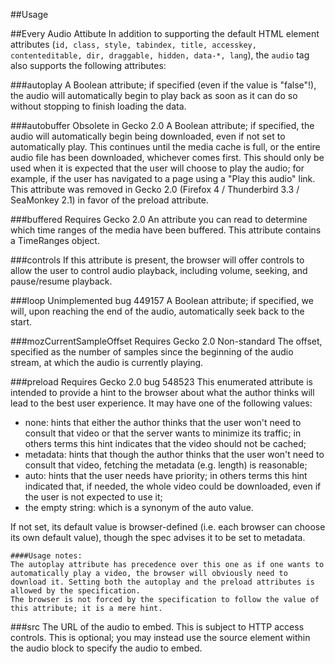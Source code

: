 ##Usage

##Every Audio Attibute
In addition to supporting the default HTML element attributes (`id, class, style, tabindex, title, accesskey, contenteditable, dir, draggable, hidden, data-*, lang`), the `audio` tag also supports the following attributes:

###autoplay
A Boolean attribute; if specified (even if the value is "false"!), the audio will automatically begin to play back as soon as it can do so without stopping to finish loading the data.

###autobuffer Obsolete in Gecko 2.0
A Boolean attribute; if specified, the audio will automatically begin being downloaded, even if not set to automatically play. This continues until the media cache is full, or the entire audio file has been downloaded, whichever comes first. This should only be used when it is expected that the user will choose to play the audio; for example, if the user has navigated to a page using a "Play this audio" link. This attribute was removed in Gecko 2.0 (Firefox 4 / Thunderbird 3.3 / SeaMonkey 2.1) in favor of the preload attribute.

###buffered Requires Gecko 2.0
An attribute you can read to determine which time ranges of the media have been buffered. This attribute contains a TimeRanges object.

###controls
If this attribute is present, the browser will offer controls to allow the user to control audio playback, including volume, seeking, and pause/resume playback.

###loop Unimplemented bug 449157
A Boolean attribute; if specified, we will, upon reaching the end of the audio, automatically seek back to the start.

###mozCurrentSampleOffset Requires Gecko 2.0 Non-standard
The offset, specified as the number of samples since the beginning of the audio stream, at which the audio is currently playing.

###preload Requires Gecko 2.0 bug 548523
This enumerated attribute is intended to provide a hint to the browser about what the author thinks will lead to the best user experience. It may have one of the following values:

* none: hints that either the author thinks that the user won't need to consult that video or that the server wants to minimize its traffic; in others terms this hint indicates that the video should not be cached;
* metadata: hints that though the author thinks that the user won't need to consult that video, fetching the metadata (e.g. length) is reasonable;
* auto: hints that the user needs have priority; in others terms this hint indicated that, if needed, the whole video could be downloaded, even if the user is not expected to use it;
* the empty string: which is a synonym of the auto value.

If not set, its default value is browser-defined (i.e. each browser can choose its own default value), though the spec advises it to be set to metadata.

    ####Usage notes:
    The autoplay attribute has precedence over this one as if one wants to automatically play a video, the browser will obviously need to download it. Setting both the autoplay and the preload attributes is allowed by the specification.
    The browser is not forced by the specification to follow the value of this attribute; it is a mere hint.

###src
The URL of the audio to embed. This is subject to HTTP access controls. This is optional; you may instead use the source element within the audio block to specify the audio to embed.